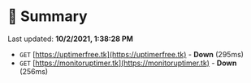 # 📖 Summary
Last updated: **10/2/2021, 1:38:28 PM**

- `GET` [https://uptimerfree.tk](https://uptimerfree.tk) - **Down** (295ms)
- `GET` [https://monitoruptimer.tk](https://monitoruptimer.tk) - **Down** (256ms)
